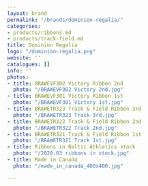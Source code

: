 ```yaml
---
layout: brand
permalink: "/brands/dominion-regalia/"
categories:
- products/ribbons.md
- products/track-field.md
title: Dominion Regalia
logo: "/dominion-regalia.png"
website: ''
catalogues: []
info: ''
photos:
- title: BRAWEVF302 Victory Ribbon 2nd
  photo: "/BRAWEVF302 Victory 2nd.jpg"
- title: BRAWEVF301 Victory Ribbon 1st
  photo: "/BRAWEVF301 Victory 1st.jpg"
- title: BRAWETR323 Track & Field Ribbon 3rd
  photo: "/BRAWETR323 Track 3rd.jpg"
- title: BRAWETR322 Track & Field Ribbon 2nd
  photo: "/BRAWETR322 Track 2nd.jpg"
- title: BRAWETR321 Track & Field Ribbon 1st
  photo: "/BRAWETR321 Track 1st.jpg"
- title: Ribbons in Baltic Athletics stock
  photo: "/2020.03 ribbons in stock.jpg"
- title: Made in Canada
  photo: "/made_in_canada_400x400.jpg"

---
```

